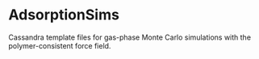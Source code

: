 # AdsorptionSims
Cassandra template files for gas-phase Monte Carlo simulations with the polymer-consistent force field.
